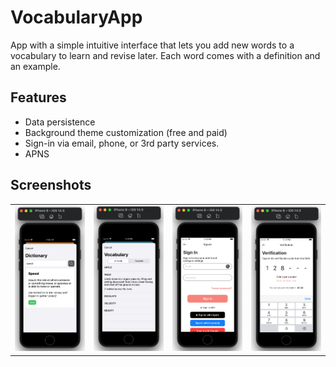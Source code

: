 # VocabularyApp

App with a simple intuitive interface that lets you add new words to a vocabulary to learn and revise later. Each word comes with a definition and an example.

## Features
* Data persistence 
* Background theme customization (free and paid)
* Sign-in via email, phone, or 3rd party services.
* APNS

## Screenshots
<table>
  <tr>
  </tr>
  <tr>
    <td valign="top"><img src="https://raw.githubusercontent.com/ArtemDev33/VocabularyApp/main/docs/%D0%A1%D0%BD%D0%B8%D0%BC%D0%BE%D0%BA%20%D1%8D%D0%BA%D1%80%D0%B0%D0%BD%D0%B0%202021-09-20%20%D0%B2%2011.52.35.png"></td>
    <td valign="top"><img src="https://raw.githubusercontent.com/ArtemDev33/VocabularyApp/main/docs/%D0%A1%D0%BD%D0%B8%D0%BC%D0%BE%D0%BA%20%D1%8D%D0%BA%D1%80%D0%B0%D0%BD%D0%B0%202021-09-20%20%D0%B2%2012.33.14.png"></td>
    <td valign="top"><img src="https://raw.githubusercontent.com/ArtemDev33/VocabularyApp/main/docs/%D0%A1%D0%BD%D0%B8%D0%BC%D0%BE%D0%BA%20%D1%8D%D0%BA%D1%80%D0%B0%D0%BD%D0%B0%202021-09-20%20%D0%B2%2012.33.28.png"></td>
    <td valign="top"><img src="https://raw.githubusercontent.com/ArtemDev33/VocabularyApp/main/docs/%D0%A1%D0%BD%D0%B8%D0%BC%D0%BE%D0%BA%20%D1%8D%D0%BA%D1%80%D0%B0%D0%BD%D0%B0%202021-09-20%20%D0%B2%2012.34.18.png"></td>
  </tr>
 </table>
